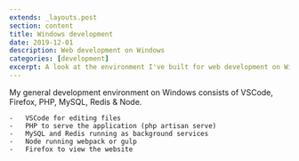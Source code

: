 ```yaml
---
extends: _layouts.post
section: content
title: Windows development
date: 2019-12-01
description: Web development on Windows
categories: [development]
excerpt: A look at the environment I've built for web development on Windows.
---
```


My general development environment on Windows consists of VSCode, Firefox, PHP, MySQL, Redis &amp; Node.

    -   VSCode for editing files
    -   PHP to serve the application (php artisan serve)
    -   MySQL and Redis running as background services
    -   Node running webpack or gulp
    -   Firefox to view the website